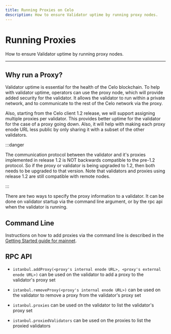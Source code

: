 ```yaml
---
title: Running Proxies on Celo
description: How to ensure Validator uptime by running proxy nodes.
---
```

# Running Proxies

How to ensure Validator uptime by running proxy nodes.

___

## Why run a Proxy?

Validator uptime is essential for the health of the Celo blockchain. To help with validator uptime, operators can use the proxy node, which will provide added security for the validator. It allows the validator to run within a private network, and to communicate to the rest of the Celo network via the proxy.

Also, starting from the Celo client 1.2 release, we will support assigning multiple proxies per validator. This provides better uptime for the validator for the case of a proxy going down. Also, it will help with making each proxy enode URL less public by only sharing it with a subset of the other validators.

:::danger

The communication protocol between the validator and it's proxies implemented in release 1.2 is NOT backwards compatible to the pre-1.2 protocol. So if the proxy or validator is being upgraded to 1.2, then both needs to be upgraded to that version. Note that validators and proxies using release 1.2 are still compatible with remote nodes.

:::

There are two ways to specify the proxy information to a validator. It can be done on validator startup via the command line argument, or by the rpc api when the validator is running.

## Command Line

Instructions on how to add proxies via the command line is described in the [Getting Started guide for mainnet](/getting-started/mainnet/running-a-validator-in-mainnet#deploy-a-validator-machine).

## RPC API

- `istanbul.addProxy(<proxy's internal enode URL>, <proxy's external enode URL>)` can be used on the validator to add a proxy to the validator's proxy set
- `istanbul.removeProxy(<proxy's internal enode URL>)` can be used on the validator to remove a proxy from the validator's proxy set
- `istanbul.proxies` can be used on the validator to list the validator's proxy set

- `istanbul.proxiedValidators` can be used on the proxies to list the proxied validators
